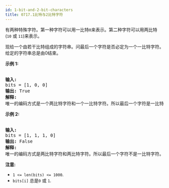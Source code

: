 ```yaml
---
id: 1-bit-and-2-bit-characters
title: 0717.1比特与2比特字符
---
```

有两种特殊字符。第一种字符可以用一比特<code>0</code>来表示。第二种字符可以用两比特(<code>10</code> 或 <code>11</code>)来表示。

现给一个由若干比特组成的字符串。问最后一个字符是否必定为一个一比特字符。给定的字符串总是由0结束。

**示例 1:**


<pre><br/><strong>输入:</strong> <br/>bits = [1, 0, 0]<br/><strong>输出:</strong> True<br/><strong>解释:</strong> <br/>唯一的编码方式是一个两比特字符和一个一比特字符。所以最后一个字符是一比特字符。<br/></pre>

**示例 2:**


<pre><br/><strong>输入:</strong> <br/>bits = [1, 1, 1, 0]<br/><strong>输出:</strong> False<br/><strong>解释:</strong> <br/>唯一的编码方式是两比特字符和两比特字符。所以最后一个字符不是一比特字符。<br/></pre>

**注意:**


- <code>1 &lt;= len(bits) &lt;= 1000</code>.
- <code>bits[i]</code> 总是<code>0</code> 或 <code>1</code>.
